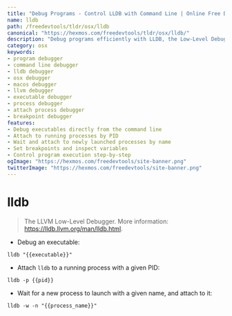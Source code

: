 ```yaml
---
title: "Debug Programs - Control LLDB with Command Line | Online Free DevTools by Hexmos"
name: lldb
path: /freedevtools/tldr/osx/lldb
canonical: "https://hexmos.com/freedevtools/tldr/osx/lldb/"
description: "Debug programs efficiently with LLDB, the Low-Level Debugger. Attach to running processes and control execution flow on macOS. Free online tool, no registration required."
category: osx
keywords:
- program debugger
- command line debugger
- lldb debugger
- osx debugger
- macos debugger
- llvm debugger
- executable debugger
- process debugger
- attach process debugger
- breakpoint debugger
features:
- Debug executables directly from the command line
- Attach to running processes by PID
- Wait and attach to newly launched processes by name
- Set breakpoints and inspect variables
- Control program execution step-by-step
ogImage: "https://hexmos.com/freedevtools/site-banner.png"
twitterImage: "https://hexmos.com/freedevtools/site-banner.png"
---
```


# lldb

> The LLVM Low-Level Debugger.
> More information: <https://lldb.llvm.org/man/lldb.html>.

- Debug an executable:

`lldb "{{executable}}"`

- Attach `lldb` to a running process with a given PID:

`lldb -p {{pid}}`

- Wait for a new process to launch with a given name, and attach to it:

`lldb -w -n "{{process_name}}"`
